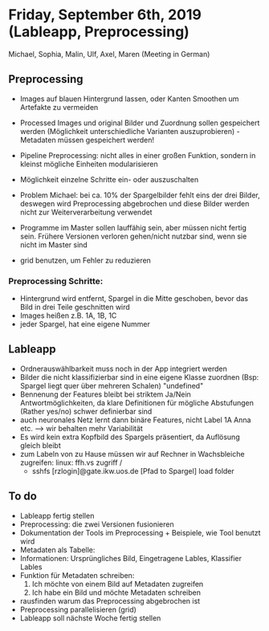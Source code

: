 # Friday, September 6th, 2019 (Lableapp, Preprocessing)

Michael, Sophia, Malin, Ulf, Axel, Maren (Meeting in German)

## Preprocessing
* Images auf blauen Hintergrund lassen, oder Kanten Smoothen um Artefakte zu vermeiden
* Processed Images und original Bilder und Zuordnung sollen gespeichert werden (Möglichkeit unterschiedliche Varianten auszuprobieren) - Metadaten müssen gespeichert werden!
* Pipeline Preprocessing: nicht alles in einer großen Funktion, sondern in kleinst mögliche Einheiten modularisieren
* Möglichkeit einzelne Schritte ein- oder auszuschalten

* Problem Michael: bei ca. 10% der Spargelbilder fehlt eins der drei Bilder, deswegen wird Preprocessing abgebrochen und diese Bilder werden nicht zur Weiterverarbeitung verwendet
* Programme im Master sollen lauffähig sein, aber müssen nicht fertig sein. Frühere Versionen verloren gehen/nicht nutzbar sind, wenn sie nicht im Master sind
* grid benutzen, um Fehler zu reduzieren

### Preprocessing Schritte:
* Hintergrund wird entfernt, Spargel in die Mitte geschoben, bevor das Bild in drei Teile geschnitten wird
* Images heißen z.B. 1A, 1B, 1C
* jeder Spargel, hat eine eigene Nummer


## Lableapp
* Ordnerauswählbarkeit muss noch in der App integriert werden
* Bilder die nicht klassifizierbar sind in eine eigene Klasse zuordnen (Bsp: Spargel liegt quer über mehreren Schalen) "undefined"
* Bennenung der Features bleibt bei striktem Ja/Nein Antwortmöglichkeiten, da klare Definitionen für mögliche Abstufungen (Rather yes/no) schwer definierbar sind
* auch neuronales Netz lernt dann binäre Features, nicht Label 1A Anna etc. --> wir behalten mehr Variabilität
* Es wird kein extra Kopfbild des Spargels präsentiert, da Auflösung gleich bleibt
* zum Labeln von zu Hause müssen wir auf Rechner in Wachsbleiche zugreifen: linux: ffh.vs zugriff /
    - sshfs [rzlogin]@gate.ikw.uos.de [Pfad to Spargel] load folder 

## To do
* Lableapp fertig stellen
* Preprocessing: die zwei Versionen fusionieren
* Dokumentation der Tools im Preprocessing + Beispiele, wie Tool benutzt wird
* Metadaten als Tabelle:
*    Informationen: Ursprüngliches Bild, Eingetragene Lables, Klassifier Lables
* Funktion für Metadaten schreiben:
  1. Ich möchte von einem Bild auf Metadaten zugreifen
  2. Ich habe ein Bild und möchte Metadaten schreiben
* rausfinden warum das Preprocessing abgebrochen ist
* Preprocessing parallelisieren (grid)
* Lableapp soll nächste Woche fertig stellen
